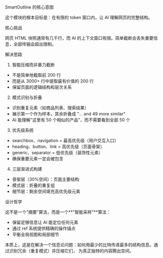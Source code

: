 SmartOutline 的核心意图

  这个模块的根本目标是：在有限的 token 窗口内，让 AI 理解网页的完整结构。

  核心挑战

  网页 HTML 快照通常有几千行，而 AI 的上下文窗口有限。简单截断会丢失重要信息，全部传输会超出限制。

  解决思路

  1. 智能压缩而非暴力截断
  - 不是简单地截取前 200 行
  - 而是从 3000+ 行中提取最有价值的 200 行
  - 保留页面的逻辑结构和层次关系

  2. 模式识别与折叠
  - 识别重复元素（如商品列表、搜索结果）
  - 展示第一个作为样本，其余折叠成 "... and 49 more similar"
  - AI 能理解"这里有 50 个相似的产品"，而不需要看到全部 50 个

  3. 优先级系统
  - searchbox、navigation = 最高优先级（用户交互入口）
  - heading、button、link = 高优先级（页面骨架）
  - generic、separator = 低优先级（装饰性元素）
  - 确保重要元素一定会被包含

  4. 三层渐进式构建
  - 骨架层（30%空间）：页面主要结构
  - 模式层：折叠的重复组
  - 细节层：剩余空间填充高优先级元素

  设计哲学

  这不是一个"摘要"算法，而是一个**"智能采样"**算法：
  - 保留足够信息让 AI 能定位任何元素
  - 通过 ref 系统提供精确的操作锚点
  - 平衡全局视图和局部细节

  本质上，这是在解决一个信息论问题：如何用最少的比特传递最多的结构信息。通过识别冗余（重复模式）并压缩它们，
  为真正独特的内容腾出空间。
